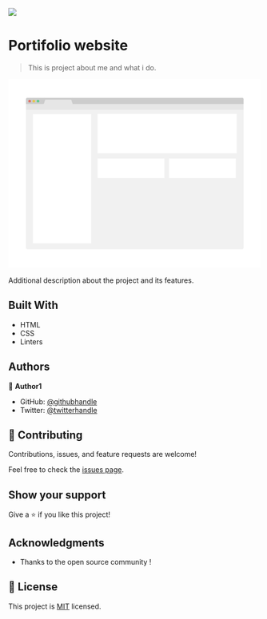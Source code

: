 ![](https://img.shields.io/badge/Microverse-blueviolet)

# Portifolio website

> This is project about me and what i do.

![screenshot](./app_screenshot.png)

Additional description about the project and its features.

## Built With

- HTML
- CSS
- Linters


## Authors

👤 **Author1**

- GitHub: [@githubhandle](https://github.com/kinginthenorthcodez)
- Twitter: [@twitterhandle](https://twitter.com/kininthenorthcode)

## 🤝 Contributing

Contributions, issues, and feature requests are welcome!

Feel free to check the [issues page](../../issues/).

## Show your support

Give a ⭐️ if you like this project!

## Acknowledgments
- Thanks to the open source community !

## 📝 License

This project is [MIT](./MIT.md) licensed.
